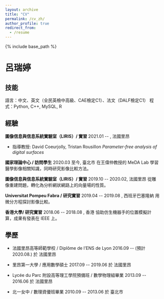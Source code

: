 ```yaml
---
layout: archive
title: "CV"
permalink: /cv_zh/
author_profile: true
redirect_from:
  - /resume
---
```


{% include base_path %}

呂瑞婷
============

技能
----------------------------------------

語言：中文、英文（全民英檢中高級、CAE檢定C1）、法文（DALF檢定C1）
程式：Python, C++, MySQL, R 

經驗
----------------------------------------

**圖像信息與信息系統實驗室（LIRIS）/ 實習**
2021.01 --  , 法國里昂
* 指導教授: David Coeurjolly, Tristan Rousillon
*Parameter-free analysis of digital surfaces*

**國家理論中心 / 訪問學生**
2020.03 至今, 臺北市
在王偉仲教授的 MeDA Lab 學習醫學影像相關知識，同時研究影像比較方法。

**圖像信息與信息系統實驗室（LIRIS）/ 實習**
2019.10 -- 2020.02, 法國里昂
從雕像重建問題，轉化為分析網狀網路上的向量場的性質。

**Universitat Pompeu Fabra / 研究實習**
2019.04 -- 2019.08 , 西班牙巴塞隆納
用微分方程探討影像比較。

**香港大學/ 研究實習**
2018.06 -- 2018.08 , 香港
協助仿生機器手的位置模擬計算，成果有發表在 IEEE 上。

學歷
----------------------------------------

- 法國里昂高等師範學校 / Diplôme de l’ENS de Lyon
2016.09 -- (預計2020.08.)  於 法國里昂

- 里昂第一大學 / 應用數學碩士
2017.09 -- 2019.06 於 法國里昂

- Lycée du Parc 附設高等理工學院預備班 / 數學物理組畢業
2013.09 -- 2016.06 於 法國里昂

- 北一女中 / 數理資優班畢業
2010.09 -- 2013.06 於 臺北市
